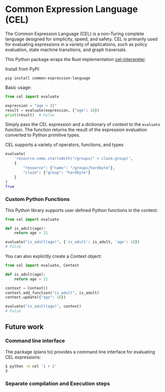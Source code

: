 
# Common Expression Language (CEL)

The Common Expression Language (CEL) is a non-Turing complete language designed for simplicity, 
speed, and safety. CEL is primarily used for evaluating expressions in a variety of applications,
such as policy evaluation, state machine transitions, and graph traversals.

This Python package wraps the Rust implementation [cel-interpreter](https://crates.io/crates/cel-interpreter).

Install from PyPI:
```
pip install common-expression-language
```

Basic usage:

```python
from cel import evaluate

expression = "age > 21"
result = evaluate(expression, {"age": 18})
print(result)  # False
```

Simply pass the CEL expression and a dictionary of context to the `evaluate` function. The function
returns the result of the expression evaluation converted to Python primitive types.

CEL supports a variety of operators, functions, and types

```python
evaluate(
    'resource.name.startsWith("/groups/" + claim.group)', 
    {
        "resource": {"name": "/groups/hardbyte"},
        "claim": {"group": "hardbyte"}
    }
)
True
```

### Custom Python Functions

This Python library supports user defined Python functions
in the context:

```python
from cel import evaluate

def is_adult(age):
    return age > 21

evaluate("is_adult(age)", {'is_adult': is_adult, 'age': 18})
# False
```

You can also explicitly create a Context object:

```python
from cel import evaluate, Context

def is_adult(age):
    return age > 21

context = Context()
context.add_function("is_adult", is_adult)
context.update({"age": 18})

evaluate("is_adult(age)", context)
# False
```


## Future work


### Command line interface

The package (plans to) provides a command line interface for evaluating CEL expressions:

```bash
$ python -m cel '1 + 2'
3
```

### Separate compilation and Execution steps


